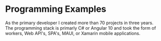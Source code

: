 # Programming Examples

As the primary developer I created more than 70 projects in three years. The programming stack is primarly C# or Angular 10 and took the form of workers, Web API's, SPA's, MAUI, or Xamarin mobile applications.
